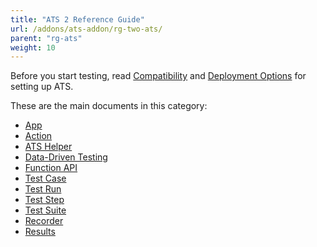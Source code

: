 ```yaml
---
title: "ATS 2 Reference Guide"
url: /addons/ats-addon/rg-two-ats/
parent: "rg-ats"
weight: 10
---
```


Before you start testing, read [Compatibility](/addons/ats-addon/ov-compatibility/) and [Deployment Options](/addons/ats-addon/ov-deployment/) for setting up ATS.

These are the main documents in this category:

* [App](/addons/ats-addon/rg-two-app/)
* [Action](/addons/ats-addon/rg-two-action/)
* [ATS Helper](/addons/ats-addon/rg-two-ats-helper/)
* [Data-Driven Testing](/addons/ats-addon/rg-two-data-driven-testing/)
* [Function API](/addons/ats-addon/rg-two-function-api/)
* [Test Case](/addons/ats-addon/rg-two-test-case/)
* [Test Run](/addons/ats-addon/rg-two-test-run/)
* [Test Step](/addons/ats-addon/rg-two-test-step/)
* [Test Suite](/addons/ats-addon/rg-two-test-suite/)
* [Recorder](/addons/ats-addon/rg-two-recorder/)
* [Results](/addons/ats-addon/rg-two-results/)
